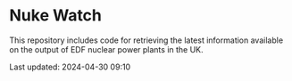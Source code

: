 # Nuke Watch

This repository includes code for retrieving the latest information available on the output of EDF nuclear power plants in the UK.

Last updated: 2024-04-30 09:10